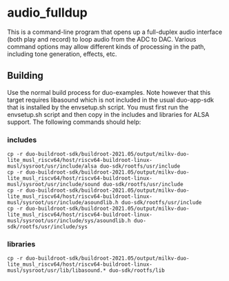 # audio_fulldup

This is a command-line program that opens up a full-duplex audio interface (both
play and record) to loop audio from the ADC to DAC. Various command options may
allow different kinds of processing in the path, including tone generation,
effects, etc.

## Building

Use the normal build process for duo-examples. Note however that this target
requires libasound which is not included in the usual duo-app-sdk that is installed
by the envsetup.sh script. You must first run the envsetup.sh script and then
copy in the includes and libraries for ALSA support. The following commands
should help:

### includes
```
cp -r duo-buildroot-sdk/buildroot-2021.05/output/milkv-duo-lite_musl_riscv64/host/riscv64-buildroot-linux-musl/sysroot/usr/include/alsa duo-sdk/rootfs/usr/include
cp -r duo-buildroot-sdk/buildroot-2021.05/output/milkv-duo-lite_musl_riscv64/host/riscv64-buildroot-linux-musl/sysroot/usr/include/sound duo-sdk/rootfs/usr/include
cp -r duo-buildroot-sdk/buildroot-2021.05/output/milkv-duo-lite_musl_riscv64/host/riscv64-buildroot-linux-musl/sysroot/usr/include/asoundlib.h duo-sdk/rootfs/usr/include
cp -r duo-buildroot-sdk/buildroot-2021.05/output/milkv-duo-lite_musl_riscv64/host/riscv64-buildroot-linux-musl/sysroot/usr/include/sys/asoundlib.h duo-sdk/rootfs/usr/include/sys
```

### libraries
```
cp -r duo-buildroot-sdk/buildroot-2021.05/output/milkv-duo-lite_musl_riscv64/host/riscv64-buildroot-linux-musl/sysroot/usr/lib/libasound.* duo-sdk/rootfs/lib
```
